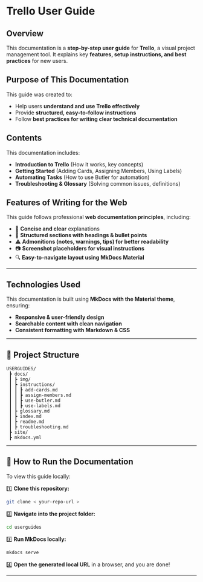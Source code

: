 # Trello User Guide  

## Overview  
This documentation is a **step-by-step user guide** for **Trello**, a visual project management tool. It explains key **features, setup instructions, and best practices** for new users.  

## Purpose of This Documentation  
This guide was created to:  
- Help users **understand and use Trello effectively**  
- Provide **structured, easy-to-follow instructions**  
- Follow **best practices for writing clear technical documentation**  

## Contents  
This documentation includes:  
- **Introduction to Trello** (How it works, key concepts)  
- **Getting Started** (Adding Cards, Assigning Members, Using Labels)  
- **Automating Tasks** (How to use Butler for automation)  
- **Troubleshooting & Glossary** (Solving common issues, definitions)  

## Features of Writing for the Web  
This guide follows professional **web documentation principles**, including:  
- 📝 **Concise and clear** explanations  
- 📌 **Structured sections with headings & bullet points**  
- ⚠️ **Admonitions (notes, warnings, tips) for better readability**  
- 📷 **Screenshot placeholders for visual instructions**  
- 🔍 **Easy-to-navigate layout using MkDocs Material**  

---

## Technologies Used  
This documentation is built using **MkDocs with the Material theme**, ensuring:  
- **Responsive & user-friendly design**  
- **Searchable content with clean navigation**  
- **Consistent formatting with Markdown & CSS**  

---

## 📂 Project Structure  
```
USERGUIDES/
 ┣ docs/                    
 ┃ ┣ img/                    
 ┃ ┣ instructions/           
 ┃ ┃ ┣ add-cards.md          
 ┃ ┃ ┣ assign-members.md     
 ┃ ┃ ┣ use-butler.md         
 ┃ ┃ ┣ use-labels.md         
 ┃ ┣ glossary.md             
 ┃ ┣ index.md                
 ┃ ┣ readme.md               
 ┃ ┣ troubleshooting.md       
 ┣ site/                     
 ┣ mkdocs.yml                
```

---

## 🚀 How to Run the Documentation  
To view this guide locally:

1️⃣ **Clone this repository:**  
   ```bash
   git clone < your-repo-url >
   ```
   
2️⃣ **Navigate into the project folder:**  
   ```bash
   cd userguides
   ```
   
3️⃣ **Run MkDocs locally:**  
   ```bash
   mkdocs serve
   ```
   
4️⃣ **Open the generated local URL** in a browser, and you are done!

---
